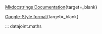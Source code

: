 [Mkdocstrings Documentation](https://mkdocstrings.github.io/usage/){target=_blank}

[Google-Style format](https://google.github.io/styleguide/pyguide.html#38-comments-and-docstrings){target=_blank}

::: datajoint.maths